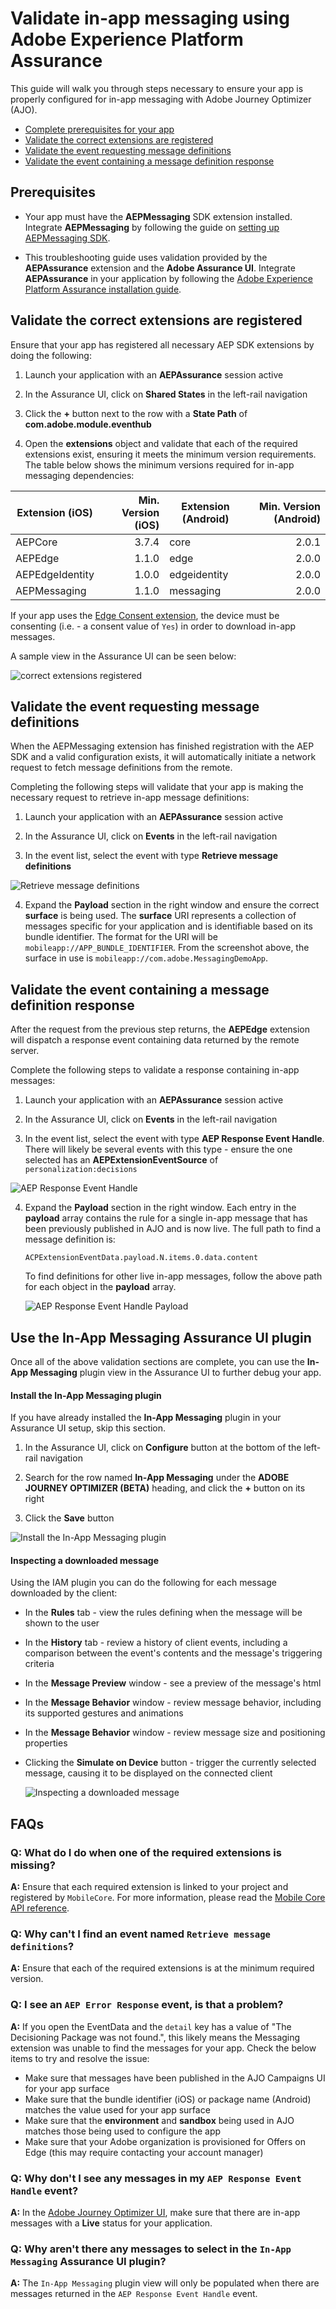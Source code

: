 # Validate in-app messaging using Adobe Experience Platform Assurance

This guide will walk you through steps necessary to ensure your app is properly configured for in-app messaging with Adobe Journey Optimizer (AJO).

- [Complete prerequisites for your app](#prerequisites)
- [Validate the correct extensions are registered](#validate-the-correct-extensions-are-registered)
- [Validate the event requesting message definitions](#validate-the-event-requesting-message-definitions)
- [Validate the event containing a message definition response](#validate-the-event-containing-a-message-definition-response)

## Prerequisites

- Your app must have the **AEPMessaging** SDK extension installed. Integrate **AEPMessaging** by following the guide on [setting up AEPMessaging SDK](../setup.md).

- This troubleshooting guide uses validation provided by the **AEPAssurance** extension and the **Adobe Assurance UI**. Integrate **AEPAssurance** in your application by following the [Adobe Experience Platform Assurance installation guide](https://experienceleague.adobe.com/docs/experience-platform/assurance/home.html).

## Validate the correct extensions are registered

Ensure that your app has registered all necessary AEP SDK extensions by doing the following:

1. Launch your application with an **AEPAssurance** session active

2. In the Assurance UI, click on **Shared States** in the left-rail navigation

3. Click the **+** button next to the row with a **State Path** of **com.adobe.module.eventhub**

4. Open the **extensions** object and validate that each of the required extensions exist, ensuring it meets the minimum version requirements. The table below shows the minimum versions required for in-app messaging dependencies:

| Extension (iOS) | Min. Version (iOS) | Extension (Android) | Min. Version (Android) |
| --------------- | -----------------: | ------------------- | ---------------------: |
| AEPCore | 3.7.4 | core | 2.0.1 |
| AEPEdge | 1.1.0 | edge | 2.0.0 |
| AEPEdgeIdentity | 1.0.0 | edgeidentity | 2.0.0 |
| AEPMessaging | 1.1.0 | messaging | 2.0.0 |

<InlineAlert variant="info" slots="text"/>

If your app uses the [Edge Consent extension](../../consent-for-edge-network/index.md), the device must be consenting (i.e. - a consent value of `Yes`) in order to download in-app messages.

A sample view in the Assurance UI can be seen below:

![correct extensions registered](./assets/validate-messages/message-configuration.png)

## Validate the event requesting message definitions

When the AEPMessaging extension has finished registration with the AEP SDK and a valid configuration exists, it will automatically initiate a network request to fetch message definitions from the remote.

Completing the following steps will validate that your app is making the necessary request to retrieve in-app message definitions:

1. Launch your application with an **AEPAssurance** session active

2. In the Assurance UI, click on **Events** in the left-rail navigation

3. In the event list, select the event with type **Retrieve message definitions**

![Retrieve message definitions](./assets/validate-messages/message-request.png)

4. Expand the **Payload** section in the right window and ensure the correct **surface** is being used. The **surface** URI represents a collection of messages specific for your application and is identifiable based on its bundle identifier. The format for the URI will be `mobileapp://APP_BUNDLE_IDENTIFIER`.  From the screenshot above, the surface in use is `mobileapp://com.adobe.MessagingDemoApp`.

## Validate the event containing a message definition response

After the request from the previous step returns, the **AEPEdge** extension will dispatch a response event containing data returned by the remote server.

Complete the following steps to validate a response containing in-app messages:

1. Launch your application with an **AEPAssurance** session active

2. In the Assurance UI, click on **Events** in the left-rail navigation

3. In the event list, select the event with type **AEP Response Event Handle**. There will likely be several events with this type - ensure the one selected has an **AEPExtensionEventSource** of `personalization:decisions`

![AEP Response Event Handle](./assets/validate-messages/message-response.png)

4. Expand the **Payload** section in the right window. Each entry in the **payload** array contains the rule for a single in-app message that has been previously published in AJO and is now live. The full path to find a message definition is:

    ```shell
    ACPExtensionEventData.payload.N.items.0.data.content
    ```

    To find definitions for other live in-app messages, follow the above path for each object in the **payload** array.

    ![AEP Response Event Handle Payload](./assets/validate-messages/message-response-payload.png)

## Use the In-App Messaging Assurance UI plugin

Once all of the above validation sections are complete, you can use the **In-App Messaging** plugin view in the Assurance UI to further debug your app.

#### Install the In-App Messaging plugin

<InlineAlert variant="info" slots="text"/>

If you have already installed the **In-App Messaging** plugin in your Assurance UI setup, skip this section.

1. In the Assurance UI, click on **Configure** button at the bottom of the left-rail navigation

2. Search for the row named **In-App Messaging** under the **ADOBE JOURNEY OPTIMIZER (BETA)** heading, and click the **+** button on its right

3. Click the **Save** button

![Install the In-App Messaging plugin](./assets/validate-messages/install-iam-plugin.png)

#### Inspecting a downloaded message

Using the IAM plugin you can do the following for each message downloaded by the client:

- In the **Rules** tab - view the rules defining when the message will be shown to the user
- In the **History** tab - review a history of client events, including a comparison between the event's contents and the message's triggering criteria
- In the **Message Preview** window - see a preview of the message's html
- In the **Message Behavior** window - review message behavior, including its supported gestures and animations
- In the **Message Behavior** window - review message size and positioning properties
- Clicking the **Simulate on Device** button - trigger the currently selected message, causing it to be displayed on the connected client

    ![Inspecting a downloaded message](./assets/validate-messages/iam-simulation.png)

## FAQs

### Q: What do I do when one of the required extensions is missing?

**A:** Ensure that each required extension is linked to your project and registered by `MobileCore`. For more information, please read the [Mobile Core API reference](../../mobile-core/api-reference.md#registerextensions).

### Q: Why can't I find an event named `Retrieve message definitions`?

**A:** Ensure that each of the required extensions is at the minimum required version.

### Q: I see an `AEP Error Response` event, is that a problem?

**A:** If you open the EventData and the `detail` key has a value of "The Decisioning Package was not found.", this likely means the Messaging extension was unable to find the messages for your app. Check the below items to try and resolve the issue:

- Make sure that messages have been published in the AJO Campaigns UI for your app surface
- Make sure that the bundle identifier (iOS) or package name (Android) matches the value used for your app surface
- Make sure that the **environment** and **sandbox** being used in AJO matches those being used to configure the app
- Make sure that your Adobe organization is provisioned for Offers on Edge (this may require contacting your account manager)

### Q: Why don't I see any messages in my `AEP Response Event Handle` event?

**A:** In the [Adobe Journey Optimizer UI](https://experience.adobe.com/#/@/journey-optimizer/home), make sure that there are in-app messages with a **Live** status for your application.

### Q: Why aren't there any messages to select in the `In-App Messaging` Assurance UI plugin?

**A:** The `In-App Messaging` plugin view will only be populated when there are messages returned in the `AEP Response Event Handle` event.
